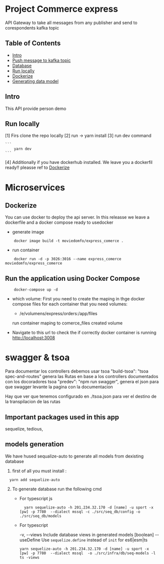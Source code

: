 # Project Commerce express

API Gateway to take all messages from any publisher and send to corespondents kafka topic

## Table of Contents

- [Intro](#intro)
- [Push message to kafka topic](#Push-message-to-kafka-topic)
- [Database](#mongodb-hosted)
- [Run locally](#run-locally)
- [Dockerize](#dockerize)
- [Generating data model](#models-generation)

## Intro

This API provide person demo

## Run locally

[1] Firs clone the repo locally
[2] run -> yarn install
[3] run dev command

    ```
        yarn dev
    ```

[4] Additionally if you have dockerhub installed. We leave you a dockerfil ready!!
pleasse ref to [Dockerize](#dockerize)

# Microservices

## Dockerize

You can use docker to deploy the api server. In this releasse we leave a dockerfile and a docker compose ready to usedocker 

- generate image

```
    docker image build -t moviedomfo/express_comerce .
```

- run container

```
    docker run -d -p 3026:3016 --name express_comerce moviedomfo/express_comerce
```

## Run the application using Docker Compose

```
    docker-compose up -d
```

- which volume:
  First you need to create the maping in thge docker compose files for each container that you need
  volumes:

  - /e/volumens/express/orders:/app/files

  run container maping to comerce_files created volume

- Navigate to this url to check the if correctly docker container is running
  <http://localhost:3008>

# swagger & tsoa

Para documentar los controllers debemos usar tsoa
"build-tsoa": "tsoa spec-and-routes" genera las Rutas en base a los controllers documentados con los docoradores tsoa
"predev": "npm run swagger", genera el json para que swagger levante la pagina con la documentacion

Hay que ver que tenemos configurado en ./tsoa.json para ver el destino de la transpilacion de las rutas

<!-- # RegisterRoutes

To generate Routes class run
`yarn build-tsoa` -->

## Important packages used in this app

sequelize, tedious,

## models generation

We have hused sequalize-auto to generate all models from dexisting database

1. first of all you must install :

```
  yarn add sequelize-auto
```

2. To generate database run the following cmd

   - For typescript js

     ```
       yarn sequelize-auto -h 201.234.32.170 -d [name] -u sport -x [pw] -p 7780  --dialect mssql -c ./src/seq_db/config -o ./src/seq_db/models
     ```

   - For typescript

      -v, --views              Include database views in generated models  [boolean]
      --useDefine              Use `sequelize.define` instead of `init` for es6|esm|ts


     ```
     yarn sequelize-auto -h 201.234.32.170 -d [name] -u sport -x [pw] -p 7780  --dialect mssql  -o ./src/infra/db/seq-models -l ts -views
     ```
